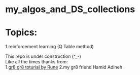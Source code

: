 # my_algos_and_DS_collections </br>

# Topics:</br>
1.reinforcement learning (Q Table method)</br> 


This repo is under construction (^_-)</br>
Like all the times thanks from:</br>
1.<a href="https://youtu.be/y4LEVVE2mV8" >gr8 gr8 toturial by Rune</a>
2.my gr8 friend Hamid Adineh
